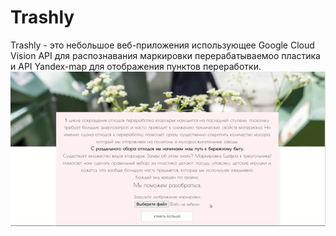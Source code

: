 # Trashly

Trashly - это небольшое веб-приложения использующее Google Cloud Vision API для распознавания маркировки перерабатываемоо пластика и API Yandex-map для отображения пунктов переработки.
![trashly preview](trashly.gif)
